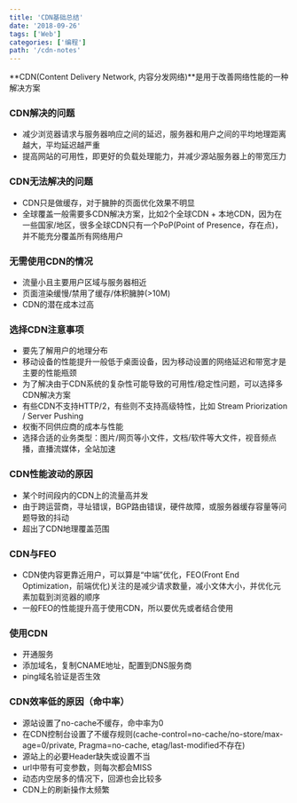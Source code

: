 ```yaml
---
title: 'CDN基础总结'
date: '2018-09-26'
tags: ['Web']
categories: ['编程']
path: '/cdn-notes'
---
```


**CDN(Content Delivery Network, 内容分发网络)**是用于改善网络性能的一种解决方案



### CDN解决的问题

- 减少浏览器请求与服务器响应之间的延迟，服务器和用户之间的平均地理距离越大，平均延迟越严重
- 提高网站的可用性，即更好的负载处理能力，并减少源站服务器上的带宽压力

### CDN无法解决的问题

- CDN只是做缓存，对于臃肿的页面优化效果不明显
- 全球覆盖一般需要多CDN解决方案，比如2个全球CDN + 本地CDN，因为在一些国家/地区，很多全球CDN只有一个PoP(Point of Presence，存在点)，并不能充分覆盖所有网络用户

### 无需使用CDN的情况

- 流量小且主要用户区域与服务器相近
- 页面渲染缓慢/禁用了缓存/体积臃肿(>10M)
- CDN的潜在成本过高

### 选择CDN注意事项

- 要先了解用户的地理分布
- 移动设备的性能提升一般低于桌面设备，因为移动设置的网络延迟和带宽才是主要的性能瓶颈
- 为了解决由于CDN系统的复杂性可能导致的可用性/稳定性问题，可以选择多CDN解决方案
- 有些CDN不支持HTTP/2，有些则不支持高级特性，比如 Stream Priorization / Server Pushing
- 权衡不同供应商的成本与性能
- 选择合适的业务类型：图片/网页等小文件，文档/软件等大文件，视音频点播，直播流媒体，全站加速

### CDN性能波动的原因

- 某个时间段内的CDN上的流量高并发
- 由于跨运营商，寻址错误，BGP路由错误，硬件故障，或服务器缓存容量等问题导致的抖动
- 超出了CDN地理覆盖范围

### CDN与FEO

- CDN使内容更靠近用户，可以算是“中端”优化，FEO(Front End Optimization，前端优化)关注的是减少请求数量，减小文体大小，并优化元素加载到浏览器的顺序
- 一般FEO的性能提升高于使用CDN，所以要优先或者结合使用

### 使用CDN 

- 开通服务
- 添加域名，复制CNAME地址，配置到DNS服务商 
- ping域名验证是否生效 

### CDN效率低的原因（命中率）

- 源站设置了no-cache不缓存，命中率为0
- 在CDN控制台设置了不缓存规则(cache-control=no-cache/no-store/max-age=0/private, Pragma=no-cache, etag/last-modified不存在)
- 源站上的必要Header缺失或设置不当
- url中带有可变参数，则每次都会MISS
- 动态内空居多的情况下，回源也会比较多
- CDN上的刷新操作太频繁